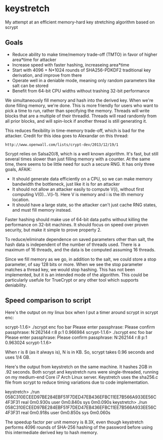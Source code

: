 keystretch
==========

My attempt at an efficient memory-hard key stretching algorithm based on scrypt

Goals
-----

- Reduce ability to make time/memory trade-off (TMTO) in favor of higher area*time for attacker
- Increase speed with faster hashing, increaseing area*time
- Start with 4096 + N*1024 rounds of SHA256-PDKDF2 traditional key derivation, and improve from there
- Operate well in a deniable mode, meaning only random parameters like salt can be stored
- Benefit from 64-bit CPU widths without trashing 32-bit performance

We simultaneously fill memory and hash into the derived key.  When we're done filling
memory, we're done.  This is more friendly for users who want to pick a time to run,
rather than specifying the memory.  Threads will write blocks that are a multiple of their
threadId.  Threads will read randomly from all prior blocks, and will spin-lock if another
thread is still generating it.

This reduces flexibility in time-memory trade-off, which is bad for the attacker.  Credit
for this idea goes to Alexandar on this thread:

    http://www.openwall.com/lists/crypt-dev/2013/12/19/1

Scrypt relies on Salsa20/8, which is a well known algorithm.  It's fast, but still several
times slower than just filling memory with a counter.  At the same time, there seems to be
little need for such a secure RNG.  It has only three goals, AFAIK:

- It should generate data efficiently on a CPU, so we can make memory bandwidth the
  bottleneck, just like it is for an attacker
- It should not allow an attacker easily to compute V(i), without first computing
  V(0)...V(i-1).  Here V is memory and i is the ith memory location.
- It should have a large state, so the attacker can't just cache RNG states, and must
  fill memory instead.

Faster hashing should make use of 64-bit data paths without killing the performance on
32-bit machines.  It should focus on speed over proven security, but make it simple to
prove property 2.

To reduce/eliminate dependence on saved parameters other than salt, the hash data is
independent of the number of threads used.  There is a maximum of 16 threads, and the data
is be computed assuming 16 threads.

Since we fill memory as we go, in addition to the salt, we could store a stop parameter,
of say 128 bits or more.  When we see the stop parameter matches a thread key, we would
stop hashing.  This has not been implemented, but it is an intended mode of the algorithm.
This could be particularly usefule for TrueCrypt or any other tool which supports
deniability.

Speed comparison to script
--------------------------

Here's the output on my linux box when I put a timer around scrypt in scrypt enc:

scrypt-1.1.6> ./scrypt enc foo bar
Please enter passphrase:
Please confirm passphrase:
N:262144 r:8 p:1
0.966984
scrypt-1.1.6> ./scrypt enc foo bar
Please enter passphrase:
Please confirm passphrase:
N:262144 r:8 p:1
0.963024
scrypt-1.1.6>

When r is 8 (as it always is), N is in KB.  So, scrypt takes 0.96 seconds and uses 1/4 GB.

Here's the output from keystretch on the same machine.  It hashes 2GB in .92 seconds.
Both scrypt and keystretch runs were single-threaded, running on my medium-end Core i7
Arch Linux server.  Keystretch uses the sha256.c file from scrypt to reduce timing
variations due to code implementation.

keystretch> ./run
058C310ECEED97BE284EBF51F7DED47EB436EFBC11EE7B566A933EE56C4F3F31
real    0m0.930s
user    0m0.840s
sys     0m0.090s
keystretch> ./run
058C310ECEED97BE284EBF51F7DED47EB436EFBC11EE7B566A933EE56C4F3F31
real    0m0.918s
user    0m0.850s
sys     0m0.060s

The speedup factor per unit memory is 8.3X, even though keystretch performs 4096 rounds of
SHA-256 hashing of the password before using this intermediate derived key to hash memory.
